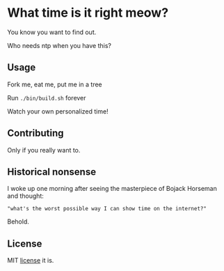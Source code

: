 # What time is it right meow?

You know you want to find out.

Who needs ntp when you have this?

## Usage

Fork me, eat me, put me in a tree

Run `./bin/build.sh` forever

Watch your own personalized time!

## Contributing

Only if you really want to.

## Historical nonsense

I woke up one morning after seeing the masterpiece of Bojack Horseman and thought:

```thoughts
"what's the worst possible way I can show time on the internet?"
```

Behold.

## License

MIT [license](LICENSE) it is.
